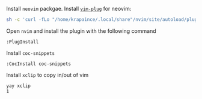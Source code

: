 Install `neovim` packgae.
Install [`vim-plug`](https://github.com/junegunn/vim-plug) for neovim:
```bash
sh -c 'curl -fLo "/home/krapaince/.local/share"/nvim/site/autoload/plug.vim --create-dirs        https://raw.githubusercontent.com/junegunn/vim-plug/master/plug.vim'
```

Open `nvim` and install the plugin with the following command
```
:PlugInstall
```
Install `coc-snippets`
```
:CocInstall coc-snippets
```
Install `xclip` to copy in/out of vim
```bash
yay xclip
1
```
